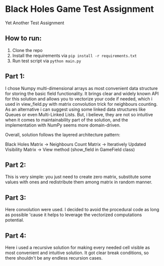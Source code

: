 # Black Holes Game Test Assignment
Yet Another Test Assignment

## How to run:
1. Clone the repo
2. Install the requirements via ```pip install -r requirements.txt```
3. Run test script via ```python main.py```

## Part 1:
I chose Numpy multi-dimensional arrays as most convenient data structure for storing the basic field functionality.
It brings clear and widely known API for this solution and allows you to vectorize your code if needed, which i used in view_field.py with matrix convolution trick for neighbours counting.
As an alternative i can suggest using some linked data structures like Queues or even Multi-Linked Lists. But, i believe, they are not so intuitive when it comes to maintainability part of the solution, and the implementation with NumPy seems more domain-driven.

Overall, solution follows the layered architecture pattern:

Black Holes Matrix -> Neighbours Count Matrix -> Iteratively Updated Visibility Matrix -> View method (show_field in GameField class)

## Part 2:
This is very simple: you just need to create zero matrix, substitute some values with ones and redistribute them among matrix in random manner. 

## Part 3:
Here convolution were used. I decided to avoid the procedural code as long as possible 'cause it helps to leverage the vectorized computations potential.

## Part 4:
Here i used a recursive solution for making every needed cell visible as most convenient and intuitive solution. It got clear break conditions, so there shouldn't be any endless recursion cases.
